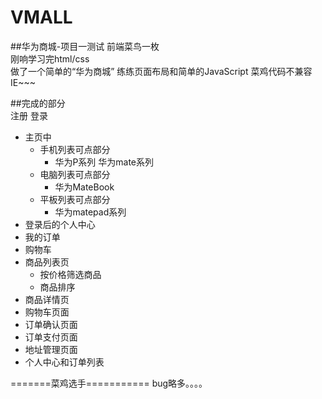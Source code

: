 # VMALL
##华为商城-项目一测试
前端菜鸟一枚  
刚响学习完html/css  
做了一个简单的“华为商城”
练练页面布局和简单的JavaScript
菜鸡代码不兼容IE~~~

##完成的部分   
注册 登录<br>
* 主页中<br> 
  * 手机列表可点部分<br> 
      * 华为P系列  华为mate系列<br> 
  * 电脑列表可点部分<br>
      * 华为MateBook<br>
  * 平板列表可点部分<br>
      * 华为matepad系列<br>
* 登录后的个人中心 
* 我的订单 
* 购物车<br>
* 商品列表页<br>
  * 按价格筛选商品<br>
  * 商品排序<br>
* 商品详情页<br>
* 购物车页面<br>
* 订单确认页面<br>
* 订单支付页面<br>
* 地址管理页面<br>
* 个人中心和订单列表<br>


=======菜鸡选手===========
bug略多。。。。
